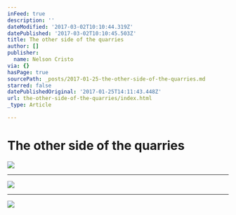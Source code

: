 ```yaml
---
inFeed: true
description: ''
dateModified: '2017-03-02T10:10:44.319Z'
datePublished: '2017-03-02T10:10:45.503Z'
title: The other side of the quarries
author: []
publisher:
  name: Nelson Cristo
via: {}
hasPage: true
sourcePath: _posts/2017-01-25-the-other-side-of-the-quarries.md
starred: false
datePublishedOriginal: '2017-01-25T14:11:43.448Z'
url: the-other-side-of-the-quarries/index.html
_type: Article

---
```

# The other side of the quarries
![](https://the-grid-user-content.s3-us-west-2.amazonaws.com/c73ec0c2-0381-4e7e-9add-d60d0f5bfa9a.jpg)

---

![](https://the-grid-user-content.s3-us-west-2.amazonaws.com/097c45f5-6452-4a96-9533-4a1b438a4bea.jpg)

---

![](https://the-grid-user-content.s3-us-west-2.amazonaws.com/322e2a54-f493-41a7-8af6-1790f76caee5.jpg)